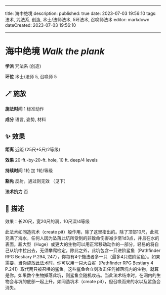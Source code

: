 
---
title: 海中绝境
description: 
published: true
date: 2023-07-03 19:56:10
tags: 法术, 咒法系, 创造, 术士/法师法术, 5环法术, 召唤师法术
editor: markdown
dateCreated: 2023-07-03 19:56:10

---

# **海中绝境** *Walk the plank*

**学派** 咒法系 (创造) 

**环位** 术士/法师 5, 召唤师 5

## 🪄 施放

**施法时间** 1 标准动作

**成分** 语言, 姿势, 材料

## ✨ 效果  

**距离** 近距 (25尺+5尺/2等级) 

**效果** 20-ft.-by-20-ft. hole, 10 ft. deep/4 levels 

**持续时间** 1轮 加 1轮/等级 

**豁免** 反射，通过则无效 （见下）

**法术抗力** 否

## 📖 描述

效果：长20尺，宽20尺的洞，10尺深/4等级

此法术如同造坑术（create pit）般作用，除了这里指出的。除了顶部10尺，此坑充满了海水，任何人因为坠落此坑所受到的非致命伤害减少至1d3点，并且在水的表面，超大型（Huge）或更大的生物可以用正常移动动作的一部分，轻易的将自己从坑中拉出去，无须攀爬检定。除此之外，此坑包含一只进阶鲨鱼（Pathfinder RPG Bestiary P.294, 247），你每有4个施法者多一只（最多4只进阶鲨鱼）。如果需要，当你施放此法术时，你可以用一只大白鲨（Pathfinder RPG Bestiary 4 P.241）取代两只被召唤的鲨鱼。这些鲨鱼会立刻攻击任何掉落坑内的生物，就算是你。如果数个生物掉落此坑，则鲨鱼会随机攻击。当此法术结束时，在洞内的生物会与坑的底部一起上升，如同造坑术（create pit），但召唤而来的水以及鲨鱼会消失。
    